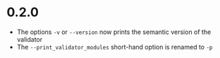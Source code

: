 # 0.2.0
- The options `-v` or `--version` now prints the semantic version of the validator
- The `--print_validator_modules` short-hand option is renamed to `-p`
